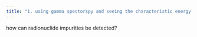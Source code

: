 ```yaml
---
title: "1. using gamma spectorspy and seeing the characteristic energy peaks or via characteristic attenuation"
---
```

how can radionuclide impurities be detected?

